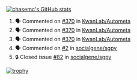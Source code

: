 [![chasemc's GitHub stats](https://github-readme-stats.vercel.app/api?username=chasemc)](https://github.com/anuraghazra/github-readme-stats)


<!--START_SECTION:activity-->
1. 🗣 Commented on [#370](https://github.com/KwanLab/Autometa/pull/370#issuecomment-2560378891) in [KwanLab/Autometa](https://github.com/KwanLab/Autometa)
2. 🗣 Commented on [#370](https://github.com/KwanLab/Autometa/pull/370#issuecomment-2560377400) in [KwanLab/Autometa](https://github.com/KwanLab/Autometa)
3. 🗣 Commented on [#370](https://github.com/KwanLab/Autometa/pull/370#issuecomment-2559770829) in [KwanLab/Autometa](https://github.com/KwanLab/Autometa)
4. 🗣 Commented on [#2](https://github.com/socialgene/sgpy/issues/2#issuecomment-2552111903) in [socialgene/sgpy](https://github.com/socialgene/sgpy)
5. 🔒 Closed issue [#82](https://github.com/socialgene/sgpy/issues/82) in [socialgene/sgpy](https://github.com/socialgene/sgpy)
<!--END_SECTION:activity-->
[![trophy](https://github-profile-trophy.vercel.app/?username=chasemc)](https://github.com/ryo-ma/github-profile-trophy)

